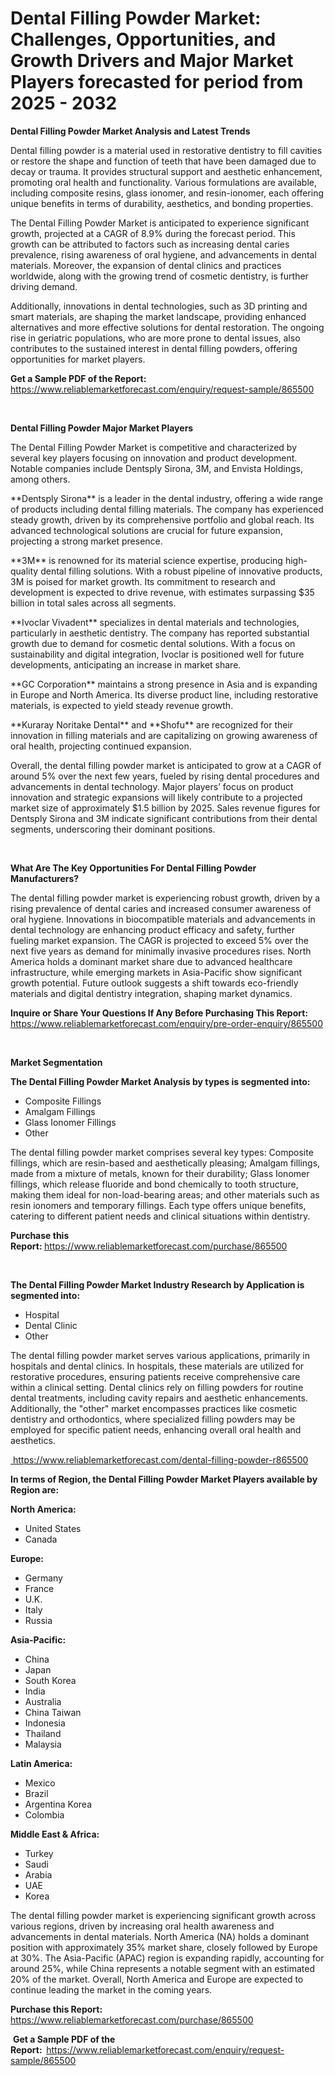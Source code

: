 <p><h1>Dental Filling Powder Market: Challenges, Opportunities, and Growth Drivers and Major Market Players forecasted for period from 2025 - 2032</h1></p><p><strong>Dental Filling Powder Market Analysis and Latest Trends</strong></p>
<p><p>Dental filling powder is a material used in restorative dentistry to fill cavities or restore the shape and function of teeth that have been damaged due to decay or trauma. It provides structural support and aesthetic enhancement, promoting oral health and functionality. Various formulations are available, including composite resins, glass ionomer, and resin-ionomer, each offering unique benefits in terms of durability, aesthetics, and bonding properties.</p><p>The Dental Filling Powder Market is anticipated to experience significant growth, projected at a CAGR of 8.9% during the forecast period. This growth can be attributed to factors such as increasing dental caries prevalence, rising awareness of oral hygiene, and advancements in dental materials. Moreover, the expansion of dental clinics and practices worldwide, along with the growing trend of cosmetic dentistry, is further driving demand.</p><p>Additionally, innovations in dental technologies, such as 3D printing and smart materials, are shaping the market landscape, providing enhanced alternatives and more effective solutions for dental restoration. The ongoing rise in geriatric populations, who are more prone to dental issues, also contributes to the sustained interest in dental filling powders, offering opportunities for market players.</p></p>
<p><strong>Get a Sample PDF of the Report:&nbsp;</strong> <a href="https://www.reliablemarketforecast.com/enquiry/request-sample/865500?utm_campaign=2294&utm_medium=2&utm_source=Github&utm_content=ia&utm_term=13042025&utm_id=dental-filling-powder">https://www.reliablemarketforecast.com/enquiry/request-sample/865500</a></p>
<p>&nbsp;</p>
<p><strong>Dental Filling Powder Major Market Players</strong></p>
<p><p>The Dental Filling Powder Market is competitive and characterized by several key players focusing on innovation and product development. Notable companies include Dentsply Sirona, 3M, and Envista Holdings, among others.</p><p>**Dentsply Sirona** is a leader in the dental industry, offering a wide range of products including dental filling materials. The company has experienced steady growth, driven by its comprehensive portfolio and global reach. Its advanced technological solutions are crucial for future expansion, projecting a strong market presence.</p><p>**3M** is renowned for its material science expertise, producing high-quality dental filling solutions. With a robust pipeline of innovative products, 3M is poised for market growth. Its commitment to research and development is expected to drive revenue, with estimates surpassing $35 billion in total sales across all segments.</p><p>**Ivoclar Vivadent** specializes in dental materials and technologies, particularly in aesthetic dentistry. The company has reported substantial growth due to demand for cosmetic dental solutions. With a focus on sustainability and digital integration, Ivoclar is positioned well for future developments, anticipating an increase in market share.</p><p>**GC Corporation** maintains a strong presence in Asia and is expanding in Europe and North America. Its diverse product line, including restorative materials, is expected to yield steady revenue growth.</p><p>**Kuraray Noritake Dental** and **Shofu** are recognized for their innovation in filling materials and are capitalizing on growing awareness of oral health, projecting continued expansion.</p><p>Overall, the dental filling powder market is anticipated to grow at a CAGR of around 5% over the next few years, fueled by rising dental procedures and advancements in dental technology. Major players’ focus on product innovation and strategic expansions will likely contribute to a projected market size of approximately $1.5 billion by 2025. Sales revenue figures for Dentsply Sirona and 3M indicate significant contributions from their dental segments, underscoring their dominant positions.</p></p>
<p>&nbsp;</p>
<p><strong>What Are The Key Opportunities For Dental Filling Powder Manufacturers?</strong></p>
<p><p>The dental filling powder market is experiencing robust growth, driven by a rising prevalence of dental caries and increased consumer awareness of oral hygiene. Innovations in biocompatible materials and advancements in dental technology are enhancing product efficacy and safety, further fueling market expansion. The CAGR is projected to exceed 5% over the next five years as demand for minimally invasive procedures rises. North America holds a dominant market share due to advanced healthcare infrastructure, while emerging markets in Asia-Pacific show significant growth potential. Future outlook suggests a shift towards eco-friendly materials and digital dentistry integration, shaping market dynamics.</p></p>
<p><strong>Inquire or Share Your Questions If Any Before Purchasing This Report:</strong> <a href="https://www.reliablemarketforecast.com/enquiry/pre-order-enquiry/865500?utm_campaign=2294&utm_medium=2&utm_source=Github&utm_content=ia&utm_term=13042025&utm_id=dental-filling-powder">https://www.reliablemarketforecast.com/enquiry/pre-order-enquiry/865500</a></p>
<p>&nbsp;</p>
<p><strong>Market Segmentation</strong></p>
<p><strong>The Dental Filling Powder Market Analysis by types is segmented into:</strong></p>
<p><ul><li>Composite Fillings</li><li>Amalgam Fillings</li><li>Glass Ionomer Fillings</li><li>Other</li></ul></p>
<p><p>The dental filling powder market comprises several key types: Composite fillings, which are resin-based and aesthetically pleasing; Amalgam fillings, made from a mixture of metals, known for their durability; Glass Ionomer fillings, which release fluoride and bond chemically to tooth structure, making them ideal for non-load-bearing areas; and other materials such as resin ionomers and temporary fillings. Each type offers unique benefits, catering to different patient needs and clinical situations within dentistry.</p></p>
<p><strong>Purchase this Report:&nbsp;</strong><a href="https://www.reliablemarketforecast.com/purchase/865500?utm_campaign=2294&utm_medium=2&utm_source=Github&utm_content=ia&utm_term=13042025&utm_id=dental-filling-powder">https://www.reliablemarketforecast.com/purchase/865500</a></p>
<p>&nbsp;</p>
<p><strong>The Dental Filling Powder Market Industry Research by Application is segmented into:</strong></p>
<p><ul><li>Hospital</li><li>Dental Clinic</li><li>Other</li></ul></p>
<p><p>The dental filling powder market serves various applications, primarily in hospitals and dental clinics. In hospitals, these materials are utilized for restorative procedures, ensuring patients receive comprehensive care within a clinical setting. Dental clinics rely on filling powders for routine dental treatments, including cavity repairs and aesthetic enhancements. Additionally, the "other" market encompasses practices like cosmetic dentistry and orthodontics, where specialized filling powders may be employed for specific patient needs, enhancing overall oral health and aesthetics.</p></p>
<p><a href="https://www.reliablemarketforecast.com/dental-filling-powder-r865500?utm_campaign=2294&utm_medium=2&utm_source=Github&utm_content=ia&utm_term=13042025&utm_id=dental-filling-powder">&nbsp;https://www.reliablemarketforecast.com/dental-filling-powder-r865500</a></p>
<p><strong>In terms of Region, the Dental Filling Powder Market Players available by Region are:</strong></p>
<p>
    <p> <strong> North America: </strong>
        <ul>
            <li>United States</li>
            <li>Canada</li>
        </ul>
        </p> 
    <p> <strong> Europe: </strong>
        <ul>
            <li>Germany</li>
            <li>France</li>
            <li>U.K.</li>
            <li>Italy</li>
            <li>Russia</li>
        </ul>
        </p> 
    <p> <strong> Asia-Pacific: </strong>
        <ul>
            <li>China</li>
            <li>Japan</li>
            <li>South Korea</li>
            <li>India</li>
            <li>Australia</li>
            <li>China Taiwan</li>
            <li>Indonesia</li>
            <li>Thailand</li>
            <li>Malaysia</li>
        </ul>
        </p> 
    <p> <strong> Latin America: </strong>
        <ul>
            <li>Mexico</li>
            <li>Brazil</li>
            <li>Argentina Korea</li>
            <li>Colombia</li>
        </ul>
        </p> 
    <p> <strong> Middle East & Africa: </strong>
        <ul>
            <li>Turkey</li>
            <li>Saudi</li>
            <li>Arabia</li>
            <li>UAE</li>
            <li>Korea</li>
        </ul>
    </p>
    </p>
<p><p>The dental filling powder market is experiencing significant growth across various regions, driven by increasing oral health awareness and advancements in dental materials. North America (NA) holds a dominant position with approximately 35% market share, closely followed by Europe at 30%. The Asia-Pacific (APAC) region is expanding rapidly, accounting for around 25%, while China represents a notable segment with an estimated 20% of the market. Overall, North America and Europe are expected to continue leading the market in the coming years.</p></p>
<p><strong>Purchase this Report: </strong><a href="https://www.reliablemarketforecast.com/purchase/865500?utm_campaign=2294&utm_medium=2&utm_source=Github&utm_content=ia&utm_term=13042025&utm_id=dental-filling-powder">https://www.reliablemarketforecast.com/purchase/865500</a></p>
<p>&nbsp;<strong>Get a Sample PDF of the Report:&nbsp;&nbsp;</strong><a href="https://www.reliablemarketforecast.com/enquiry/request-sample/865500?utm_campaign=2294&utm_medium=2&utm_source=Github&utm_content=ia&utm_term=13042025&utm_id=dental-filling-powder">https://www.reliablemarketforecast.com/enquiry/request-sample/865500</a></p>
<p><strong></strong></p>
<p><p></p><p></p><p></p></p>